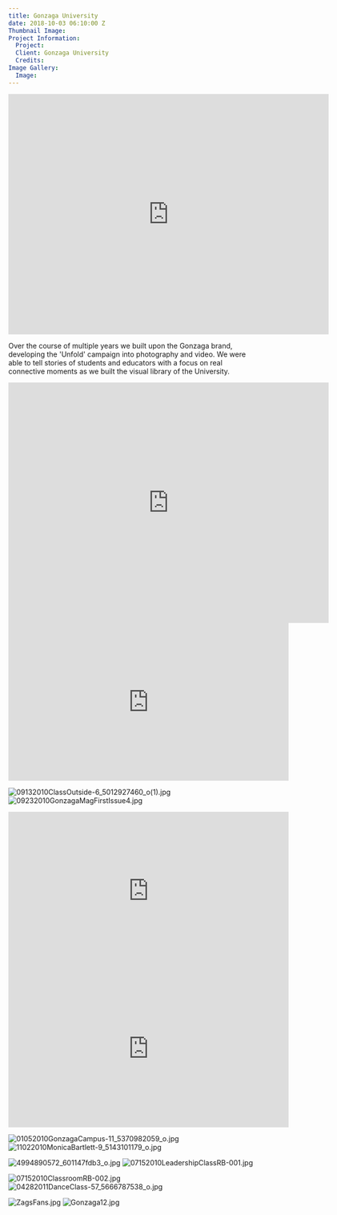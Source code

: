 ```yaml
---
title: Gonzaga University
date: 2018-10-03 06:10:00 Z
Thumbnail Image: 
Project Information:
  Project: 
  Client: Gonzaga University
  Credits: 
Image Gallery:
  Image: 
---
```


<iframe width="640" height="480" src="https://www.youtube.com/embed/35gb2n5MRcM" frameborder="0" allow="accelerometer; autoplay; encrypted-media; gyroscope; picture-in-picture" allowfullscreen></iframe>

Over the course of multiple years we built upon the Gonzaga brand, developing the 'Unfold' campaign into photography and video. We were able to tell stories of students and educators with a focus on real connective moments as we built the visual library of the University. 



<iframe width="640" height="480" src="https://www.youtube.com/embed/hHOYxYL0RK4?controls=0" frameborder="0" allow="accelerometer; autoplay; encrypted-media; gyroscope; picture-in-picture" allowfullscreen></iframe>

<iframe width="560" height="315" src="https://www.youtube.com/embed/7uqiGoepAEA?controls=0" frameborder="0" allow="accelerometer; autoplay; encrypted-media; gyroscope; picture-in-picture" allowfullscreen></iframe>

![09132010ClassOutside-6_5012927460_o(1).jpg](/uploads/09132010ClassOutside-6_5012927460_o(1).jpg)
![09232010GonzagaMagFirstIssue4.jpg](/uploads/09232010GonzagaMagFirstIssue4.jpg)

<iframe width="560" height="315" src="https://www.youtube.com/embed/jAP8ON3Q5XE?controls=0" frameborder="0" allow="accelerometer; autoplay; encrypted-media; gyroscope; picture-in-picture" allowfullscreen></iframe>

<iframe width="560" height="315" src="https://www.youtube.com/embed/LBRUJwy5gC4?controls=0" frameborder="0" allow="accelerometer; autoplay; encrypted-media; gyroscope; picture-in-picture" allowfullscreen></iframe>

![01052010GonzagaCampus-11_5370982059_o.jpg](/uploads/01052010GonzagaCampus-11_5370982059_o.jpg)
![11022010MonicaBartlett-9_5143101179_o.jpg](/uploads/11022010MonicaBartlett-9_5143101179_o.jpg)

![4994890572_601147fdb3_o.jpg](/uploads/4994890572_601147fdb3_o.jpg)
![07152010LeadershipClassRB-001.jpg](/uploads/07152010LeadershipClassRB-001.jpg)

![07152010ClassroomRB-002.jpg](/uploads/07152010ClassroomRB-002.jpg)
![04282011DanceClass-57_5666787538_o.jpg](/uploads/04282011DanceClass-57_5666787538_o.jpg)

![ZagsFans.jpg](/uploads/ZagsFans.jpg)
![Gonzaga12.jpg](/uploads/Gonzaga12.jpg)





